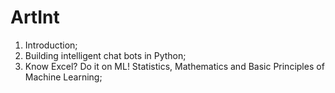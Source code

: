 # ArtInt

1. Introduction;
2. Building intelligent chat bots in Python;
3. Know Excel? Do it on ML! Statistics, Mathematics and Basic Principles of Machine Learning;
